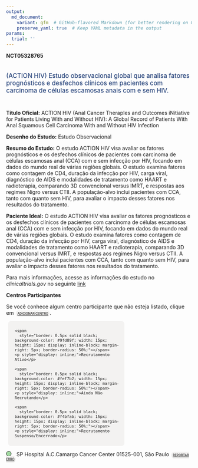 ```yaml
---
output: 
  md_document:
    variant: gfm  # GitHub-flavored Markdown (for better rendering on GitHub)
    preserve_yaml: true  # Keep YAML metadata in the output
params:
  trial: ''
---
```


**NCT05328765**

<div style="padding: 5px 5px 5px 0px; font-size: 1.20em; font-weight: 500; color: #2E4A7F; text-align: left; margin-bottom: 20px">

(ACTION HIV) Estudo observacional global que analisa fatores
prognósticos e desfechos clínicos em pacientes com carcinoma de células
escamosas anais com e sem HIV.

</div>

**Título Oficial:** ACTION HIV (Anal Cancer TherapIes and Outcomes
iNitiative for Patients Living With and Without HIV): A Global Record of
Patients With Anal Squamous Cell Carcinoma With and Without HIV
Infection

**Desenho do Estudo:** Estudo Observacional

**Resumo do Estudo:** O estudo ACTION HIV visa avaliar os fatores
prognósticos e os desfechos clínicos de pacientes com carcinoma de
células escamosas anal (CCA) com e sem infecção por HIV, focando em
dados do mundo real de várias regiões globais. O estudo examina fatores
como contagem de CD4, duração da infecção por HIV, carga viral,
diagnóstico de AIDS e modalidades de tratamento como HAART e
radioterapia, comparando 3D convencional versus IMRT, e respostas aos
regimes Nigro versus CTII. A população-alvo inclui pacientes com CCA,
tanto com quanto sem HIV, para avaliar o impacto desses fatores nos
resultados do tratamento.

**Paciente Ideal:** O estudo ACTION HIV visa avaliar os fatores
prognósticos e os desfechos clínicos de pacientes com carcinoma de
células escamosas anal (CCA) com e sem infecção por HIV, focando em
dados do mundo real de várias regiões globais. O estudo examina fatores
como contagem de CD4, duração da infecção por HIV, carga viral,
diagnóstico de AIDS e modalidades de tratamento como HAART e
radioterapia, comparando 3D convencional versus IMRT, e respostas aos
regimes Nigro versus CTII. A população-alvo inclui pacientes com CCA,
tanto com quanto sem HIV, para avaliar o impacto desses fatores nos
resultados do tratamento.

Para mais informações, acesse as informações do estudo no
*clinicaltrials.gov* no seguinte
[link](https://clinicaltrials.gov/ct2/show/NCT05328765)

**Centros Participantes**

Se você conhece algum centro participante que não esteja listado, clique
em
<span style="color: #2E4A7F; margin-left: 2px; padding: 4px; background-color: #f3f2f1; border-radius: 8px; font-weight: 500; font-size: 0.6em"><a
href="https://flazar.shinyapps.io/formsapp?study_nct_id=NCT05328765&amp;location_id=N%2FA&amp;location_full_name=N%2FA&amp;form_type=Adicionar%20Centro"
target="_blank">ADICIONAR CENTRO</a></span>.

<div style="margin-bottom: 8px; margin-left: 5px; padding: 8px; max-width: 300px; background-color: #f3f2f1; border-radius: 8px; font-size: 0.9em">

<div style="margin-left: 10px;">

    <span 
      style="border: 0.5px solid black; background-color: #9fd89f; width: 15px; height: 15px; display: inline-block; margin-right: 5px; border-radius: 50%;"></span>
    <p style="display: inline;">Recrutamento Ativo</p>

</div>

<div style="margin-left: 10px;">

    <span 
      style="border: 0.5px solid black; background-color: #fef7b2; width: 15px; height: 15px; display: inline-block; margin-right: 5px; border-radius: 50%;"></span>
    <p style="display: inline;">Ainda Não Recrutando</p>

</div>

<div style="margin-left: 10px;">

    <span 
      style="border: 0.5px solid black; background-color: #f4bfab; width: 15px; height: 15px; display: inline-block; margin-right: 5px; border-radius: 50%;"></span>
    <p style="display: inline;">Recrutamento Suspenso/Encerrado</p>

</div>

</div>

<span style="border: 0.5px solid black; display: inline-block; width: 12px; height: 12px; border-radius: 50%; margin-right: 10px; padding-bottom: 0px; background-color: #9fd89f;"></span>
SP Hospital A.C.Camargo Cancer Center 01525-001, São Paulo
<span style="color: #2E4A7F; margin-left: 2px; padding: 4px; background-color: #f3f2f1; border-radius: 8px; font-weight: 500; font-size: 0.6em"><a
href="https://flazar.shinyapps.io/formsapp?study_nct_id=NCT05328765&amp;location_id=ACCAMARGOCANCERCENTERSAOPAULO01509001BRAZIL&amp;location_full_name=Hospital%20A.C.Camargo%20Cancer%20Center%2C%2001525-001%2C%20S%C3%A3o%20Paulo&amp;form_type=Reportar%20Erro"
target="_blank">REPORTAR ERRO</a></span>
